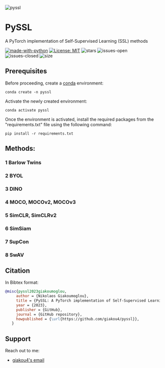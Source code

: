 ![pyssl](https://github.com/giakou4/pyssl/assets/57758089/1ed62627-93ec-48ff-b80e-0cc61f6c2be7)

# PySSL

A PyTorch implementation of Self-Supervised Learning (SSL) methods

[![made-with-python](https://img.shields.io/badge/Made%20with-Python-1f425f.svg)](https://www.python.org/)
[![License: MIT](https://img.shields.io/badge/License-MIT-yellow.svg)](https://github.com/giakou4/pyssl/LICENSE)
![stars](https://img.shields.io/github/stars/giakou4/pyssl.svg)
![issues-open](https://img.shields.io/github/issues/giakou4/pyssl.svg)
![issues-closed](https://img.shields.io/github/issues-closed/giakou4/pyssl.svg)
![size](https://img.shields.io/github/languages/code-size/giakou4/pyssl)


## Prerequisites

Before proceeding, create a [conda](https://docs.conda.io/projects/conda/en/latest/user-guide/install/index.html) environment:

```shell
conda create -n pyssl
```
   
Activate the newly created environment:

```shell
conda activate pyssl
```

Once the environment is activated, install the required packages from the "requirements.txt" file using the following command:

```shell
pip install -r requirements.txt
```

## Methods:

### 1 Barlow Twins

### 2 BYOL

### 3 DINO

### 4 MOCO, MOCOv2, MOCOv3

### 5 SimCLR, SimCLRv2

### 6 SimSiam

### 7 SupCon

### 8 SwAV

## Citation
In Bibtex format:
```bibtex
@misc{pyssl2023giakoumoglou,  
     author = {Nikolaos Giakoumoglou},  
     title = {PySSL: A PyTorch implementation of Self-Supervised Learning (SSL) methods},  
     year = {2023},  
     publisher = {GitHub},  
     journal = {GitHub repository},  
     howpublished = {\url{https://github.com/giakou4/pyssl}},  
   }  
```

## Support
Reach out to me:
- [giakou4's email](mailto:giakou4@gmail.com "giakou4@gmail.com")

